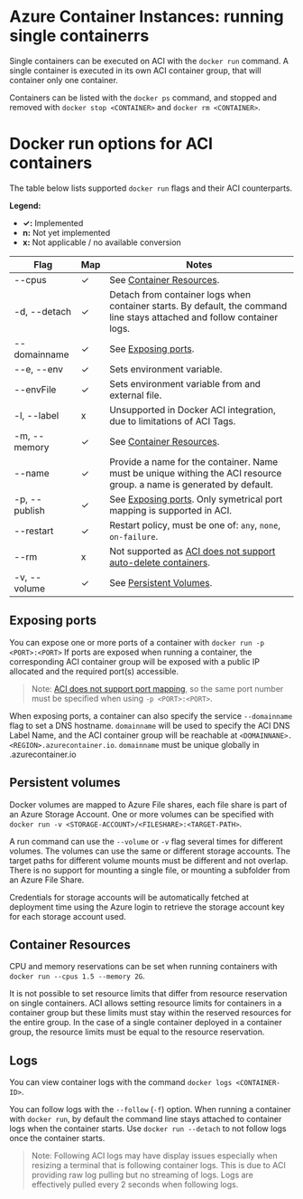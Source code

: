 # Azure Container Instances: running single containerrs

Single containers can be executed on ACI with the `docker run` command.
A single container is executed in its own ACI container group, that will container only one container.

Containers can be listed with the `docker ps` command, and stopped and removed with `docker stop <CONTAINER>` and `docker rm <CONTAINER>`.

# Docker run options for ACI containers

The table below lists supported `docker run` flags and their ACI counterparts.

__Legend:__

- __✓:__ Implemented
- __n:__ Not yet implemented
- __x:__ Not applicable / no available conversion

| Flag                  |Map|  Notes
|-----------------------|---|---------------------------------|
| --cpus                | ✓ | See [Container Resources](#container-resources).
| -d, --detach          | ✓ | Detach from container logs when container starts. By default, the command line stays attached and follow container logs.
| --domainname          | ✓ | See [Exposing ports](#exposing-ports).
| --e, --env            | ✓ | Sets environment variable.
| --envFile             | ✓ | Sets environment variable from and external file.
| -l, --label           | x | Unsupported in Docker ACI integration, due to limitations of ACI Tags.
| -m, --memory          | ✓ | See [Container Resources](#container-resources).
| --name                | ✓ | Provide a name for the container. Name must be unique withing the ACI resource group. a name is generated by default.
| -p, --publish         | ✓ | See [Exposing ports](#exposing-ports). Only symetrical port mapping is supported in ACI.
| --restart             | ✓ | Restart policy, must be one of: `any`, `none`, `on-failure`.
| --rm                  | x | Not supported as [ACI does not support auto-delete containers](https://feedback.azure.com/forums/602224-azure-container-instances/suggestions/34066633-support-auto-delete-of-aci-when-container-exits-no).
| -v, --volume          | ✓ | See [Persistent Volumes](#persistent-volumes).

## Exposing ports

You can expose one or more ports of a container with `docker run -p <PORT>:<PORT>`
If ports are exposed when running a container, the corresponding ACI container group will be exposed with a public IP allocated and the required port(s) accessible.
> Note: [ACI does not support port mapping](https://feedback.azure.com/forums/602224-azure-container-instances/suggestions/34082284-support-for-port-mapping), so the same port number must be specified when using `-p <PORT>:<PORT>`.

When exposing ports, a container can also specify the service `--domainname` flag to set a DNS hostname. `domainname` will be used to specify the ACI DNS Label Name, and the ACI container group will be reachable at `<DOMAINNANE>.<REGION>.azurecontainer.io`.
`domainname` must be unique globally in <REGION>.azurecontainer.io

## Persistent volumes

Docker volumes are mapped to Azure File shares, each file share is part of an Azure Storage Account.
One or more volumes can be specified with `docker run -v <STORAGE-ACCOUNT>/<FILESHARE>:<TARGET-PATH>`.

A run command can use the `--volume` or `-v` flag several times for different volumes. The volumes can use the same or different storage accounts. The target paths for different volume mounts must be different and not overlap.
There is no support for mounting a single file, or mounting a subfolder from an Azure File Share.

Credentials for storage accounts will be automatically fetched at deployment time using the Azure login to retrieve the storage account key for each storage account used.

## Container Resources

CPU and memory reservations can be set when running containers with `docker run --cpus 1.5 --memory 2G`.

It is not possible to set resource limits that differ from resource reservation on single containers. 
ACI allows setting resource limits for containers in a container group but these limits must stay within the reserved resources for the entire group. In the case of a single container deployed in a container group, the resource limits must be equal to the resource reservation.

## Logs

You can view container logs with the command `docker logs <CONTAINER-ID>`.

You can follow logs with the `--follow` (`-f`) option.
When running a container with `docker run`, by default the command line stays attached to container logs when the container starts. Use `docker run --detach` to not follow logs once the container starts.
> Note: Following ACI logs may have display issues especially when resizing a terminal that is following container logs. This is due to ACI providing raw log pulling but no streaming of logs. Logs are effectively pulled every 2 seconds when following logs.
